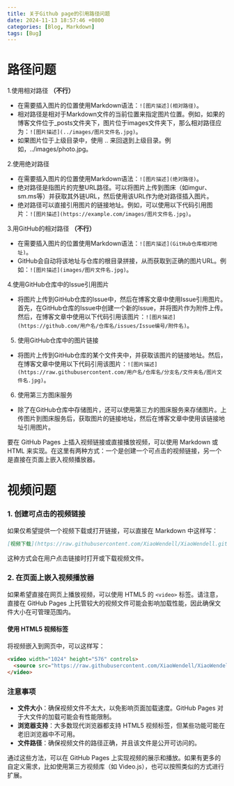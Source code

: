```yaml
---
title: 关于Github page的引用路径问题
date: 2024-11-13 18:57:46 +0800
categories: [Blog, Markdown]
tags: [Bug]
---
```


# 路径问题
1.使用相对路径 **（不行）**
- 在需要插入图片的位置使用Markdown语法：`![图片描述](相对路径)`。
- 相对路径是相对于Markdown文件的当前位置来指定图片位置。例如，如果的博客文件位于_posts文件夹下，图片位于images文件夹下，那么相对路径应为：`![图片描述](../images/图片文件名.jpg)`。
- 如果图片位于上级目录中，使用 .. 来回退到上级目录。例如，../images/photo.jpg。
<!-- ![](../_posts/images/2023/维纳斯.jpg)  -->

2.使用绝对路径
- 在需要插入图片的位置使用Markdown语法：`![图片描述](绝对路径)`。
- 绝对路径是指图片的完整URL路径。可以将图片上传到图床（如imgur、sm.ms等）并获取其外链URL，然后使用该URL作为绝对路径插入图片。
- 绝对路径可以直接引用图片的链接地址。例如，可以使用以下代码引用图片：`![图片描述](https://example.com/images/图片文件名.jpg)`。
<!-- ![]({{site.baseurl}}/img-post/2023/维纳斯.jpg) -->

3.用GitHub的相对路径 **（不行）**
- 在需要插入图片的位置使用Markdown语法：`![图片描述](GitHub仓库相对地址)`。
- GitHub会自动将该地址与仓库的根目录拼接，从而获取到正确的图片URL。例如：`![图片描述](images/图片文件名.jpg)`。
<!-- ![](images/img-post/2023/维纳斯.jpg)  -->

4.使用GitHub仓库中的Issue引用图片
- 将图片上传到GitHub仓库的Issue中，然后在博客文章中使用Issue引用图片。首先，在GitHub仓库的Issue中创建一个新的Issue，并将图片作为附件上传。然后，在博客文章中使用以下代码引用该图片：`![图片描述](https://github.com/用户名/仓库名/issues/Issue编号/附件名)`。

5. 使用GitHub仓库中的图片链接
- 将图片上传到GitHub仓库的某个文件夹中，并获取该图片的链接地址。然后，在博客文章中使用以下代码引用该图片：`![图片描述](https://raw.githubusercontent.com/用户名/仓库名/分支名/文件夹名/图片文件名.jpg)`。
<!-- ![](https://raw.githubusercontent.com/XiaoWendell/XiaoWendell.github.io/master/_posts/images/2023/维纳斯.jpg "维纳斯") -->

6. 使用第三方图床服务
- 除了在GitHub仓库中存储图片，还可以使用第三方的图床服务来存储图片。上传图片到图床服务后，获取图片的链接地址，然后在博客文章中使用该链接地址引用图片。

要在 GitHub Pages 上插入视频链接或直接播放视频，可以使用 Markdown 或 HTML 来实现。在这里有两种方式：一个是创建一个可点击的视频链接，另一个是直接在页面上嵌入视频播放器。

# 视频问题
### 1. 创建可点击的视频链接

如果仅希望提供一个视频下载或打开链接，可以直接在 Markdown 中这样写：

```markdown
[视频下载](https://raw.githubusercontent.com/XiaoWendell/XiaoWendell.github.io/master/files/2023/Wendell_理论微课.mp4 "理论微课")
```

这种方式会在用户点击链接时打开或下载视频文件。

### 2. 在页面上嵌入视频播放器

如果希望直接在网页上播放视频，可以使用 HTML5 的 `<video>` 标签。请注意，直接在 GitHub Pages 上托管较大的视频文件可能会影响加载性能，因此确保文件大小在可管理范围内。

#### 使用 HTML5 视频标签

将视频嵌入到网页中，可以这样写：

```html
<video width="1024" height="576" controls>
  <source src="https://raw.githubusercontent.com/XiaoWendell/XiaoWendell.github.io/master/files/2023/Wendell_理论微课.mp4" type="video/mp4">
</video>
```

### 注意事项

- **文件大小**：确保视频文件不太大，以免影响页面加载速度。GitHub Pages 对于大文件的加载可能会有性能限制。
- **浏览器支持**：大多数现代浏览器都支持 HTML5 视频标签，但某些功能可能在老旧浏览器中不可用。
- **文件路径**：确保视频文件的路径正确，并且该文件是公开可访问的。

通过这些方法，可以在 GitHub Pages 上实现视频的展示和播放。如果有更多的自定义需求，比如使用第三方视频库（如 Video.js），也可以按照类似的方式进行扩展。

<!-- [视频点击这里]({{site.baseurl}}/files/2023/Wendell_理论微课.mp4) -->

<!-- [视频下载](https://raw.githubusercontent.com/XiaoWendell/XiaoWendell.github.io/master/files/2023/Wendell_理论微课.mp4 "理论微课")  -->

<!-- ```html
<video width="1024" height="576" controls>
  <source src="https://raw.githubusercontent.com/XiaoWendell/XiaoWendell.github.io/master/files/2023/Wendell_理论微课.mp4" type="video/mp4">
</video>
``` -->
